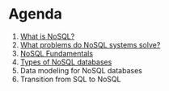 # Agenda

1. [What is NoSQL?](./what-is-nosql.md)
2. [What problems do NoSQL systems solve?](./problems-nosql-solves.md)
3. [NoSQL Fundamentals](./nosql-fundamentals.md)
4. [Types of NoSQL databases](./types-of-nosql-databases.md)
5. Data modeling for NoSQL databases
6. Transition from SQL to NoSQL